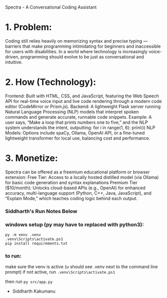 Spectra - A Conversational Coding Assistant
# 1. Problem:
Coding still relies heavily on memorizing syntax and precise typing — barriers that make programming intimidating for beginners and inaccessible for users with disabilities. In a world where technology is increasingly voice-driven, programming should evolve to be just as conversational and intuitive.

# 2. How (Technology):
Frontend: Built with HTML, CSS, and JavaScript, featuring the Web Speech API for real-time voice input and live code rendering through a modern code editor (CodeMirror or Prism.js).
Backend: A lightweight Flask server running Natural Language Processing (NLP) models that interpret spoken commands and generate accurate, runnable code snippets.
Example: A user says, “Make a loop that prints numbers one to five,” and the NLP system understands the intent, outputting:
for i in range(1, 6):
    print(i)
NLP Models: Options include spaCy, Ollama, OpenAI API, or a fine-tuned lightweight transformer for local use, balancing cost and performance.

# 3. Monetize:
Spectra can be offered as a freemium educational platform or browser extension:
Free Tier: Access to a locally hosted distilled model (via Ollama) for basic code generation and syntax explanations
Premium Tier ($10/month): Unlocks cloud-based APIs (e.g., OpenAI) for enhanced accuracy, multi-language support (Python, C++, Java, JavaScript), and “Explain Mode,” which teaches coding logic behind each output.

### Siddharth's Run Notes Below
### windows setup (py may have to replaced with python3):
```
py -m venv .venv
.venv\Scripts\activate.ps1
pip install requirements.txt
```
### to run:

make sure the venv is active (u should see .venv next to the command line prompt)
if not active, run `.venv\Scripts\activate.ps1 `

then run `py src/app.py`

- Siddharth Kakumanu
